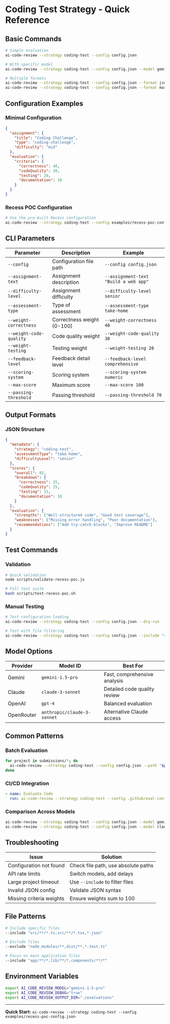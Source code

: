 # Coding Test Strategy - Quick Reference

## Basic Commands

```bash
# Simple evaluation
ai-code-review --strategy coding-test --config config.json

# With specific model
ai-code-review --strategy coding-test --config config.json --model gemini-1.5-pro

# Multiple formats
ai-code-review --strategy coding-test --config config.json --format json --output results.json
ai-code-review --strategy coding-test --config config.json --format markdown --output results.md
```

## Configuration Examples

### Minimal Configuration
```json
{
  "assignment": {
    "title": "Coding Challenge",
    "type": "coding-challenge",
    "difficulty": "mid"
  },
  "evaluation": {
    "criteria": {
      "correctness": 40,
      "codeQuality": 30,
      "testing": 20,
      "documentation": 10
    }
  }
}
```

### Recess POC Configuration
```bash
# Use the pre-built Recess configuration
ai-code-review --strategy coding-test --config examples/recess-poc-config.json
```

## CLI Parameters

| Parameter | Description | Example |
|-----------|-------------|---------|
| `--config` | Configuration file path | `--config config.json` |
| `--assignment-text` | Assignment description | `--assignment-text "Build a web app"` |
| `--difficulty-level` | Assignment difficulty | `--difficulty-level senior` |
| `--assessment-type` | Type of assessment | `--assessment-type take-home` |
| `--weight-correctness` | Correctness weight (0-100) | `--weight-correctness 40` |
| `--weight-code-quality` | Code quality weight | `--weight-code-quality 30` |
| `--weight-testing` | Testing weight | `--weight-testing 20` |
| `--feedback-level` | Feedback detail level | `--feedback-level comprehensive` |
| `--scoring-system` | Scoring system | `--scoring-system numeric` |
| `--max-score` | Maximum score | `--max-score 100` |
| `--passing-threshold` | Passing threshold | `--passing-threshold 70` |

## Output Formats

### JSON Structure
```json
{
  "metadata": {
    "strategy": "coding-test",
    "assessmentType": "take-home",
    "difficultyLevel": "senior"
  },
  "scores": {
    "overall": 85,
    "breakdown": {
      "correctness": 35,
      "codeQuality": 25,
      "testing": 15,
      "documentation": 10
    }
  },
  "evaluation": {
    "strengths": ["Well-structured code", "Good test coverage"],
    "weaknesses": ["Missing error handling", "Poor documentation"],
    "recommendations": ["Add try-catch blocks", "Improve README"]
  }
}
```

## Test Commands

### Validation
```bash
# Quick validation
node scripts/validate-recess-poc.js

# Full test suite
bash scripts/test-recess-poc.sh
```

### Manual Testing
```bash
# Test configuration loading
ai-code-review --strategy coding-test --config config.json --dry-run

# Test with file filtering
ai-code-review --strategy coding-test --config config.json --include "src/**/*.ts"
```

## Model Options

| Provider | Model ID | Best For |
|----------|----------|----------|
| Gemini | `gemini-1.5-pro` | Fast, comprehensive analysis |
| Claude | `claude-3-sonnet` | Detailed code quality review |
| OpenAI | `gpt-4` | Balanced evaluation |
| OpenRouter | `anthropic/claude-3-sonnet` | Alternative Claude access |

## Common Patterns

### Batch Evaluation
```bash
for project in submissions/*; do
  ai-code-review --strategy coding-test --config config.json --path "$project" --output "results/$(basename $project).md"
done
```

### CI/CD Integration
```yaml
- name: Evaluate Code
  run: ai-code-review --strategy coding-test --config .github/eval-config.json --format json --output results.json
```

### Comparison Across Models
```bash
ai-code-review --strategy coding-test --config config.json --model gemini-1.5-pro --output gemini-eval.md
ai-code-review --strategy coding-test --config config.json --model claude-3-sonnet --output claude-eval.md
```

## Troubleshooting

| Issue | Solution |
|-------|----------|
| Configuration not found | Check file path, use absolute paths |
| API rate limits | Switch models, add delays |
| Large project timeout | Use `--include` to filter files |
| Invalid JSON config | Validate JSON syntax |
| Missing criteria weights | Ensure weights sum to 100 |

## File Patterns

```bash
# Include specific files
--include "src/**/*.ts,src/**/*.tsx,*.json"

# Exclude files
--exclude "node_modules/**,dist/**,*.test.ts"

# Focus on main application files
--include "app/**/*,lib/**/*,components/**/*"
```

## Environment Variables

```bash
export AI_CODE_REVIEW_MODEL="gemini-1.5-pro"
export AI_CODE_REVIEW_DEBUG="true"
export AI_CODE_REVIEW_OUTPUT_DIR="./evaluations"
```

---

**Quick Start:** `ai-code-review --strategy coding-test --config examples/recess-poc-config.json`